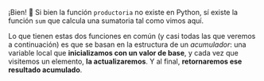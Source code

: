 ¡Bien! :clap: Si bien la función `productoria` no existe en Python, sí existe la función `sum` que calcula una sumatoria tal como vimos aquí. 

Lo que tienen estas dos funciones en común (y casi todas las que veremos a continuación) es que se basan en la estructura de un _acumulador_: una variable local que **inicializamos con un valor de base**, y cada vez que visitemos un elemento, **la actualizaremos**. Y al final, **retornaremos ese resultado acumulado**. 